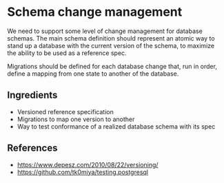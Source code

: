 # Schema change management

We need to support some level of change management for database
schemas. The main schema definition should represent an atomic
way to stand up a database with the current version of the schema,
to maximize the ability to be used as a reference spec.

Migrations should be defined for each database change that,
run in order, define a mapping from one state to another of the database.

## Ingredients

- Versioned reference specification
- Migrations to map one version to another
- Way to test conformance of a realized database schema with its spec

## References

- https://www.depesz.com/2010/08/22/versioning/
- https://github.com/tk0miya/testing.postgresql
